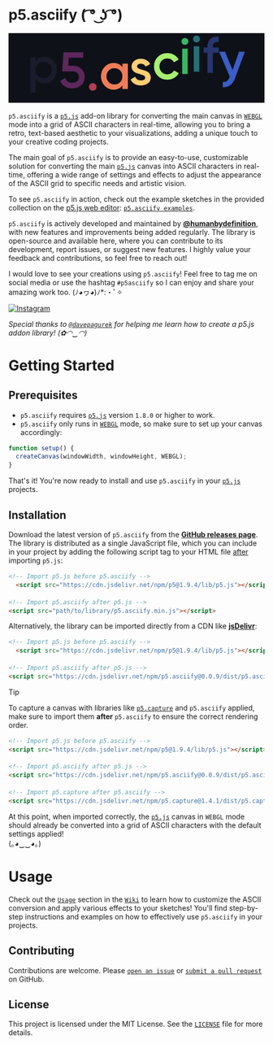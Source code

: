 # p5.asciify ( ͡° ͜ʖ ͡°)

<p align="center">
  <img src="https://github.com/humanbydefinition/p5.asciify/raw/main/repo_assets/p5.asciify.animated-logo.gif" />
</p>

`p5.asciify` is a [`p5.js`](https://p5js.org/) add-on library for converting the main canvas in [`WEBGL`](https://p5js.org/reference/p5/WEBGL/) mode into a grid of ASCII characters in real-time, allowing you to bring a retro, text-based aesthetic to your visualizations, adding a unique touch to your creative coding projects.

The main goal of `p5.asciify` is to provide an easy-to-use, customizable solution for converting the main [`p5.js`](https://p5js.org/) canvas into ASCII characters in real-time, offering a wide range of settings and effects to adjust the appearance of the ASCII grid to specific needs and artistic vision.

To see `p5.asciify` in action, check out the example sketches in the provided collection on the [p5.js web editor](https://editor.p5js.org/): 
[`p5.asciify examples`](https://editor.p5js.org/humanbydefinition/collections/DUa3pcJqn).

`p5.asciify` is actively developed and maintained by [**@humanbydefinition**](https://github.com/humanbydefinition), with new features and improvements being added regularly. The library is open-source and available here, where you can contribute to its development, report issues, or suggest new features. I highly value your feedback and contributions, so feel free to reach out!

I would love to see your creations using `p5.asciify`! Feel free to tag me on social media or use the hashtag `#p5asciify` so I can enjoy and share your amazing work too. (ﾉ◕ヮ◕)ﾉ*:・ﾟ✧ 

[![Instagram](https://img.shields.io/badge/Instagram-lightgrey?style=social&logo=instagram)](https://www.instagram.com/humanbydefinition/)

*Special thanks to [`@davepagurek`](https://github.com/davepagurek) for helping me learn how to create a p5.js addon library! (✿◠‿◠)*

# Getting Started

## Prerequisites

- `p5.asciify` requires [`p5.js`](https://p5js.org/) version `1.8.0` or higher to work. 
- `p5.asciify` only runs in [`WEBGL`](https://p5js.org/reference/#/p5/createCanvas) mode, so make sure to set up your canvas accordingly:

```javascript
function setup() {
  createCanvas(windowWidth, windowHeight, WEBGL);
}
```

That's it! You're now ready to install and use `p5.asciify` in your [`p5.js`](https://p5js.org/) projects.

## Installation

Download the latest version of `p5.asciify` from the [**GitHub releases page**](https://github.com/humanbydefinition/p5.asciify/releases). The library is distributed as a single JavaScript file, which you can include in your project by adding the following script tag to your HTML file <u>after</u> importing `p5.js`:

```html
<!-- Import p5.js before p5.asciify -->
  <script src="https://cdn.jsdelivr.net/npm/p5@1.9.4/lib/p5.js"></script>

<!-- Import p5.asciify after p5.js -->
<script src="path/to/library/p5.asciify.min.js"></script>
```


Alternatively, the library can be imported directly from a CDN like [**jsDelivr**](https://www.jsdelivr.com/):

```html	
<!-- Import p5.js before p5.asciify -->
  <script src="https://cdn.jsdelivr.net/npm/p5@1.9.4/lib/p5.js"></script>

<!-- Import p5.asciify after p5.js -->
<script src="https://cdn.jsdelivr.net/npm/p5.asciify@0.0.9/dist/p5.asciify.min.js"></script>
```

> [!TIP]
> To capture a canvas with libraries like [`p5.capture`](https://github.com/tapioca24/p5.capture) and `p5.asciify` applied, make sure to import them **after** `p5.asciify` to ensure the correct rendering order.
>
> ```html
> <!-- Import p5.js before p5.asciify -->
> <script src="https://cdn.jsdelivr.net/npm/p5@1.9.4/lib/p5.js"></script>
>
> <!-- Import p5.asciify after p5.js -->
> <script src="https://cdn.jsdelivr.net/npm/p5.asciify@0.0.9/dist/p5.asciify.min.js"></script>
>
> <!-- Import p5.capture after p5.asciify -->
> <script src="https://cdn.jsdelivr.net/npm/p5.capture@1.4.1/dist/p5.capture.umd.min.js"></script>
> ```

At this point, when imported correctly, the [`p5.js`](https://p5js.org/) canvas in `WEBGL` mode should already be converted into a grid of ASCII characters with the default settings applied!  
(｡◕‿‿◕｡)

# Usage

Check out the [`Usage`](https://github.com/humanbydefinition/p5.asciify/wiki/02_Usage) section in the [`Wiki`](https://github.com/humanbydefinition/p5.asciify/wiki) to learn how to customize the ASCII conversion and apply various effects to your sketches! You'll find step-by-step instructions and examples on how to effectively use `p5.asciify` in your projects.

## Contributing
Contributions are welcome. Please [`open an issue`](https://github.com/humanbydefinition/p5.asciify/issues) or [`submit a pull request`](https://github.com/humanbydefinition/p5.asciify/pulls) on GitHub.

## License
This project is licensed under the MIT License. See the [`LICENSE`](https://github.com/humanbydefinition/p5.asciify/blob/main/LICENSE) file for more details.
